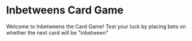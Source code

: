 # Inbetweens Card Game

Welcome to Inbetweens the Card Game! Test your luck by placing bets on whether the next card will be "inbetween"



